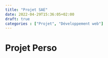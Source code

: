 ```yaml
---
title: "Projet SAE"
date: 2022-04-29T15:36:05+02:00
draft: true
categories : ["Projet", "Développement web"]
---
```


# Projet Perso

